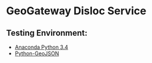# GeoGateway Disloc Service

## Testing Environment:
* [Anaconda Python 3.4](https://www.continuum.io/)
* [Python-GeoJSON](https://github.com/frewsxcv/python-geojson)

